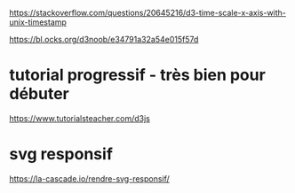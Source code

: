 https://stackoverflow.com/questions/20645216/d3-time-scale-x-axis-with-unix-timestamp

https://bl.ocks.org/d3noob/e34791a32a54e015f57d

# tutorial progressif - très bien pour débuter

https://www.tutorialsteacher.com/d3js

# svg responsif

https://la-cascade.io/rendre-svg-responsif/
